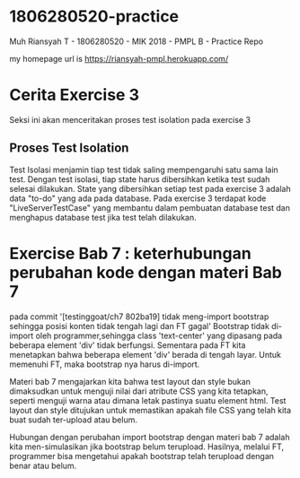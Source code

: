 # 1806280520-practice

Muh Riansyah T  - 1806280520 - MIK 2018 - PMPL B - Practice Repo

my homepage url is https://riansyah-pmpl.herokuapp.com/

# Cerita Exercise 3
Seksi ini akan menceritakan proses test isolation pada exercise 3

## Proses Test Isolation
Test Isolasi menjamin tiap test tidak saling mempengaruhi satu sama lain test. Dengan test isolasi, tiap state harus dibersihkan ketika test sudah selesai dilakukan. State yang dibersihkan setiap test pada exercise 3 adalah data "to-do" yang ada pada database. 
Pada exercise 3 terdapat kode "LiveServerTestCase" yang membantu dalam pembuatan database test dan menghapus database test jika test telah dilakukan.


# Exercise Bab 7 : keterhubungan perubahan kode dengan materi Bab 7
pada commit '[testinggoat/ch7 802ba19] tidak meng-import bootstrap sehingga posisi konten tidak tengah lagi dan FT gagal'
Bootstrap tidak di-import oleh programmer,sehingga class 'text-center' yang  dipasang pada beberapa element 'div'  tidak berfungsi. Sementara pada FT kita menetapkan bahwa beberapa element 'div' berada di tengah layar.
Untuk memenuhi FT, maka bootstrap nya harus di-import. 

Materi bab 7 mengajarkan kita bahwa test layout dan style bukan dimaksudkan untuk menguji nilai dari atribute CSS yang kita tetapkan, seperti menguji warna atau dimana letak pastinya suatu element html. Test layout dan style ditujukan untuk memastikan apakah file CSS yang telah kita buat sudah ter-upload atau belum.

Hubungan dengan perubahan import bootstrap dengan materi bab 7 adalah kita men-simulasikan jika bootstrap belum terupload. Hasilnya, melalui FT, programmer bisa mengetahui apakah bootstrap telah terupload dengan benar atau belum. 


#